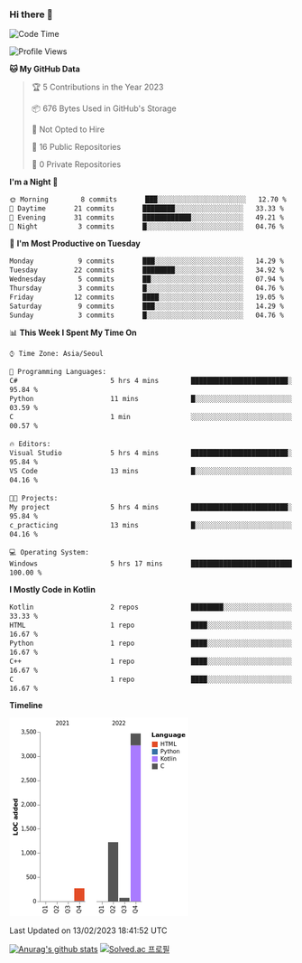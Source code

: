 ### Hi there 👋
<!--START_SECTION:waka-->
![Code Time](http://img.shields.io/badge/Code%20Time-10%20hrs%2045%20mins-blue)

![Profile Views](http://img.shields.io/badge/Profile%20Views-14-blue)

**🐱 My GitHub Data** 

> 🏆 5 Contributions in the Year 2023
 > 
> 📦 676 Bytes Used in GitHub's Storage 
 > 
> 🚫 Not Opted to Hire
 > 
> 📜 16 Public Repositories 
 > 
> 🔑 0 Private Repositories  
 > 
**I'm a Night 🦉** 

```text
🌞 Morning        8 commits       ███░░░░░░░░░░░░░░░░░░░░░░   12.70 % 
🌆 Daytime       21 commits       ████████░░░░░░░░░░░░░░░░░   33.33 % 
🌃 Evening       31 commits       ████████████░░░░░░░░░░░░░   49.21 % 
🌙 Night          3 commits       █░░░░░░░░░░░░░░░░░░░░░░░░   04.76 % 

```
📅 **I'm Most Productive on Tuesday** 

```text
Monday           9 commits       ███░░░░░░░░░░░░░░░░░░░░░░   14.29 % 
Tuesday         22 commits       ████████░░░░░░░░░░░░░░░░░   34.92 % 
Wednesday        5 commits       ██░░░░░░░░░░░░░░░░░░░░░░░   07.94 % 
Thursday         3 commits       █░░░░░░░░░░░░░░░░░░░░░░░░   04.76 % 
Friday          12 commits       ████░░░░░░░░░░░░░░░░░░░░░   19.05 % 
Saturday         9 commits       ███░░░░░░░░░░░░░░░░░░░░░░   14.29 % 
Sunday           3 commits       █░░░░░░░░░░░░░░░░░░░░░░░░   04.76 % 

```


📊 **This Week I Spent My Time On** 

```text
⌚︎ Time Zone: Asia/Seoul

💬 Programming Languages: 
C#                       5 hrs 4 mins        ████████████████████████░   95.84 % 
Python                   11 mins             █░░░░░░░░░░░░░░░░░░░░░░░░   03.59 % 
C                        1 min               ░░░░░░░░░░░░░░░░░░░░░░░░░   00.57 % 

🔥 Editors: 
Visual Studio            5 hrs 4 mins        ████████████████████████░   95.84 % 
VS Code                  13 mins             █░░░░░░░░░░░░░░░░░░░░░░░░   04.16 % 

🐱‍💻 Projects: 
My project               5 hrs 4 mins        ████████████████████████░   95.84 % 
c_practicing             13 mins             █░░░░░░░░░░░░░░░░░░░░░░░░   04.16 % 

💻 Operating System: 
Windows                  5 hrs 17 mins       █████████████████████████   100.00 % 

```

**I Mostly Code in Kotlin** 

```text
Kotlin                   2 repos             ████████░░░░░░░░░░░░░░░░░   33.33 % 
HTML                     1 repo              ████░░░░░░░░░░░░░░░░░░░░░   16.67 % 
Python                   1 repo              ████░░░░░░░░░░░░░░░░░░░░░   16.67 % 
C++                      1 repo              ████░░░░░░░░░░░░░░░░░░░░░   16.67 % 
C                        1 repo              ████░░░░░░░░░░░░░░░░░░░░░   16.67 % 

```


**Timeline**

![Chart not found](https://raw.githubusercontent.com/heosumin518/heosumin518/main/charts/bar_graph.png) 


 Last Updated on 13/02/2023 18:41:52 UTC
<!--END_SECTION:waka-->
[![Anurag's github stats](https://github-readme-stats.vercel.app/api?username=heosumin518)](https://github.com/anuraghazra/github-readme-stats)
[![Solved.ac
프로필](http://mazassumnida.wtf/api/v2/generate_badge?boj=heosumin)](https://solved.ac/heosumin)
